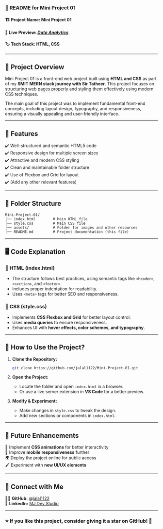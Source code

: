 ### 📜 **README for Mini Project 01**  

#### 🏗 **Project Name:** Mini Project 01 
#### 🚀 **Live Preview:** *[Data Analytics](https://mjdataanalytics.vercel.app/)*  
#### 🏷 **Tech Stack:** HTML, CSS  

---

## 📖 **Project Overview**  

Mini Project 01 is a front-end web project built using **HTML and CSS** as part of my **SMIT MERN stack journey with Sir Tatheer**. This project focuses on structuring web pages properly and styling them effectively using modern CSS techniques.  

The main goal of this project was to implement fundamental front-end concepts, including layout design, typography, and responsiveness, ensuring a visually appealing and user-friendly interface.  

---

## 🎯 **Features**  

✔️ Well-structured and semantic HTML5 code  
✔️ Responsive design for multiple screen sizes  
✔️ Attractive and modern CSS styling  
✔️ Clean and maintainable folder structure  
✔️ Use of Flexbox and Grid for layout  
✔️ (Add any other relevant features)  

---

## 📂 **Folder Structure**  

```
Mini-Project-01/
│── index.html        # Main HTML file
│── style.css         # Main CSS file
│── assets/           # Folder for images and other resources
│── README.md         # Project documentation (this file)
```

---

## 🖥 **Code Explanation**  

### 📌 **HTML (index.html)**  
- The structure follows best practices, using semantic tags like `<header>`, `<section>`, and `<footer>`.  
- Includes proper indentation for readability.  
- Uses `<meta>` tags for better SEO and responsiveness.  

### 🎨 **CSS (style.css)**  
- Implements **CSS Flexbox and Grid** for better layout control.  
- Uses **media queries** to ensure responsiveness.  
- Enhances UI with **hover effects, color schemes, and typography**.  

---

## 🔧 **How to Use the Project?**  

1. **Clone the Repository:**  
   ```bash
   git clone https://github.com/jalal1122/Mini-Project-01.git
   ```
2. **Open the Project:**  
   - Locate the folder and open `index.html` in a browser.  
   - Or use a live server extension in **VS Code** for a better preview.  

3. **Modify & Experiment:**  
   - Make changes in `style.css` to tweak the design.  
   - Add new sections or components in `index.html`.  

---

## 🔮 **Future Enhancements**  

🚀 Implement **CSS animations** for better interactivity  
📱 Improve **mobile responsiveness** further  
🌍 Deploy the project online for public access  
🖌 Experiment with **new UI/UX elements**  

---

## 📢 **Connect with Me**  

👨‍💻 **GitHub:** [@jalal1122](https://github.com/jalal1122/)  
🔗 **LinkedIn:** [MJ Dev Studio](https://www.linkedin.com/in/mjdevstudio/)  

---

### ⭐ **If you like this project, consider giving it a star on GitHub!** 🚀  
